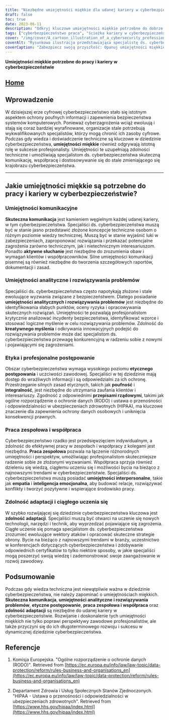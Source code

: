 ```yaml
---
title: "Niezbędne umiejętności miękkie dla udanej kariery w cyberbezpieczeństwie"
draft: false
toc: true
date: 2023-06-11
description: "Odkryj kluczowe umiejętności miękkie potrzebne do dobrze prosperującej kariery w cyberbezpieczeństwie, uzupełniające wiedzę techniczną i zapewniające sukces zawodowy."
tags: ["cyberbezpieczeństwo praca", "ścieżka kariery w cyberbezpieczeństwie", "umiejętności miękkie w cyberbezpieczeństwie", "umiejętności komunikacyjne w cyberbezpieczeństwie", "rozwiązywanie problemów w cyberbezpieczeństwie", "etyczne postępowanie w cyberbezpieczeństwie", "praca zespołowa w cyberbezpieczeństwie", "zdolność adaptacji w cyberbezpieczeństwie", "ciągłe uczenie się w zakresie cyberbezpieczeństwa", "Trendy w branży cyberbezpieczeństwa", "certyfikaty cyberbezpieczeństwa", "specjaliści ds. cyberbezpieczeństwa", "umiejętności zawodowe w zakresie cyberbezpieczeństwa", "rynek pracy cyberbezpieczeństwa", "rozwój zawodowy w dziedzinie cyberbezpieczeństwa", "najlepsze praktyki cyberbezpieczeństwa", "ocena ryzyka cyberbezpieczeństwa", "Analiza zagrożeń cybernetycznych", "Reagowanie na incydenty cybernetyczne", "rozwój polityki cyberbezpieczeństwa", "świadomość cyberbezpieczeństwa", "zgodność z cyberbezpieczeństwem", "regulacje dotyczące cyberbezpieczeństwa", "cyberbezpieczeństwo ochrona danych", "rozwój zawodowy w zakresie cyberbezpieczeństwa", "cyberbezpieczeństwo sieciowe", "konferencje dotyczące cyberbezpieczeństwa", "Oferty pracy w dziedzinie cyberbezpieczeństwa", "rozwój kariery w dziedzinie cyberbezpieczeństwa", "wymagania branży cyberbezpieczeństwa"]
cover: "/img/cover/A_cartoon_illustration_of_a_cybersecurity_professional_prot.png"
coverAlt: "Rysunkowa ilustracja przedstawiająca specjalistę ds. cyberbezpieczeństwa chroniącego dane."
coverCaption: "Zabezpiecz swoją przyszłość: Opanuj umiejętności miękkie, aby odnieść sukces w cyberbezpieczeństwie"
---
```


**Umiejętności miękkie potrzebne do pracy i kariery w cyberbezpieczeństwie**

## [Home](/cyber-security-career-playbook-start/)

## Wprowadzenie

W dzisiejszej erze cyfrowej cyberbezpieczeństwo stało się istotnym aspektem ochrony poufnych informacji i zapewnienia bezpieczeństwa systemów komputerowych. Ponieważ cyberzagrożenia wciąż ewoluują i stają się coraz bardziej wyrafinowane, organizacje stale potrzebują wykwalifikowanych specjalistów, którzy mogą chronić ich zasoby cyfrowe. Podczas gdy wiedza i doświadczenie techniczne są kluczowe w dziedzinie cyberbezpieczeństwa, **umiejętności miękkie** również odgrywają istotną rolę w sukcesie profesjonalisty. Umiejętności te uzupełniają zdolności techniczne i umożliwiają specjalistom ds. cyberbezpieczeństwa skuteczną komunikację, współpracę i dostosowywanie się do stale zmieniającego się krajobrazu cyberbezpieczeństwa.

______

## Jakie umiejętności miękkie są potrzebne do pracy i kariery w cyberbezpieczeństwie?

### Umiejętności komunikacyjne

**Skuteczna komunikacja** jest kamieniem węgielnym każdej udanej kariery, w tym cyberbezpieczeństwa. Specjaliści ds. cyberbezpieczeństwa muszą być w stanie jasno przedstawić złożone koncepcje techniczne osobom o różnym poziomie wiedzy technicznej. Muszą być w stanie wyjaśnić luki w zabezpieczeniach, zaproponować rozwiązania i przekazać potencjalne zagrożenia zarówno technicznym, jak i nietechnicznym interesariuszom. Ponadto **aktywne słuchanie** jest niezbędne do zrozumienia obaw i wymagań klientów i współpracowników. Silne umiejętności komunikacji pisemnej są również niezbędne do tworzenia szczegółowych raportów, dokumentacji i zasad.

### Umiejętności analityczne i rozwiązywania problemów

Specjaliści ds. cyberbezpieczeństwa często napotykają złożone i stale ewoluujące wyzwania związane z bezpieczeństwem. Dlatego posiadanie **umiejętności analitycznych i rozwiązywania problemów** jest niezbędne do identyfikowania słabych punktów, oceny ryzyka i opracowywania skutecznych rozwiązań. Umiejętności te pozwalają profesjonalistom krytycznie analizować incydenty bezpieczeństwa, identyfikować wzorce i stosować logiczne myślenie w celu rozwiązywania problemów. Zdolność do **kreatywnego myślenia** i odkrywania innowacyjnych podejść do rozwiązywania problemów może dać specjalistom ds. cyberbezpieczeństwa przewagę konkurencyjną w radzeniu sobie z nowymi i pojawiającymi się zagrożeniami.

### Etyka i profesjonalne postępowanie

Obszar cyberbezpieczeństwa wymaga wysokiego poziomu **etycznego postępowania** i uczciwości zawodowej. Specjaliści w tej dziedzinie mają dostęp do wrażliwych informacji i są odpowiedzialni za ich ochronę. Przestrzeganie silnych zasad etycznych, takich jak **poufność** i **integralność**, jest niezbędne do utrzymania zaufania klientów i interesariuszy. Zgodność z odpowiednimi **przepisami rządowymi**, takimi jak ogólne rozporządzenie o ochronie danych (RODO) i ustawa o przenośności i odpowiedzialności w ubezpieczeniach zdrowotnych (HIPAA), ma kluczowe znaczenie dla zapewnienia ochrony danych osobowych i uniknięcia konsekwencji prawnych.

### Praca zespołowa i współpraca

Cyberbezpieczeństwo rzadko jest przedsięwzięciem indywidualnym, a zdolność do efektywnej pracy w zespołach i współpracy z kolegami jest niezbędna. **Praca zespołowa** pozwala na łączenie różnorodnych umiejętności i perspektyw, umożliwiając profesjonalistom skuteczniejsze radzenie sobie ze złożonymi wyzwaniami. Współpraca sprzyja również dzieleniu się wiedzą, ciągłemu uczeniu się i możliwości bycia na bieżąco z najnowszymi trendami w cyberbezpieczeństwie. Specjaliści ds. cyberbezpieczeństwa muszą posiadać **umiejętności interpersonalne**, takie jak **empatia** i **inteligencja emocjonalna**, aby budować relacje, rozwiązywać konflikty i tworzyć pozytywne i wspierające środowisko pracy.

### Zdolność adaptacji i ciągłego uczenia się

W szybko rozwijającej się dziedzinie cyberbezpieczeństwa kluczowa jest **zdolność adaptacji**. Specjaliści muszą być otwarci na uczenie się nowych technologii, narzędzi i technik, aby wyprzedzać pojawiające się zagrożenia. Ciągłe uczenie się pomaga specjalistom ds. cyberbezpieczeństwa zrozumieć ewoluujące wektory ataków i opracować skuteczne strategie obrony. Bycie na bieżąco z najnowszymi trendami w branży, uczestnictwo w konferencjach dotyczących cyberbezpieczeństwa i zdobywanie odpowiednich certyfikatów to tylko niektóre sposoby, w jakie specjaliści mogą poszerzyć swoją wiedzę i zademonstrować swoje zaangażowanie w rozwój zawodowy.

## Podsumowanie

Podczas gdy wiedza techniczna jest niewątpliwie ważna w dziedzinie cyberbezpieczeństwa, nie należy zapominać o umiejętnościach miękkich. **Skuteczna komunikacja**, **umiejętności analityczne i rozwiązywania problemów**, **etyczne postępowanie**, **praca zespołowa i współpraca** oraz **zdolność adaptacji** są niezbędne do udanej kariery w cyberbezpieczeństwie. Rozwijanie i doskonalenie tych umiejętności miękkich nie tylko poprawi perspektywy zawodowe profesjonalistów, ale także przyczyni się do ich długoterminowego rozwoju i sukcesu w dynamicznej dziedzinie cyberbezpieczeństwa.

## Referencje

1. Komisja Europejska. "Ogólne rozporządzenie o ochronie danych (RODO)". Retrieved from [https://ec.europa.eu/info/law/law-topic/data-protection/reform/rules-business-and-organisations_en](https://ec.europa.eu/info/law/law-topic/data-protection/reform/rules-business-and-organisations_en)

2. Departament Zdrowia i Usług Społecznych Stanów Zjednoczonych. "HIPAA - Ustawa o przenośności i odpowiedzialności w ubezpieczeniach zdrowotnych". Retrieved from [https://www.hhs.gov/hipaa/index.html](https://www.hhs.gov/hipaa/index.html)



